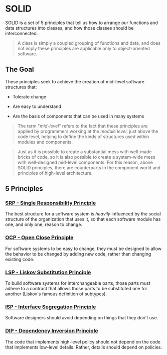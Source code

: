 # SOLID

SOLID is a set of 5 principles that tell us how to arrange our functions and data structures into classes, and how those classes should be interconnected.

> A class is simply a coupled grouping of functions and data, and does not imply these principles are applicable only to object-oriented software.

## The Goal

These principles seek to achieve the creation of mid-level software structures that:

* Tolerate change

* Are easy to understand

* Are the basis of components that can be used in many systems

> The term "_mid-level_" refers to the fact that these principles are applied by programmers working at the _module level_, just above the code level, helping to define the kinds of structures used within modules and components.

> Just as it is possible to create a substantial mess with well-made bricks of code, so it is also possible to create a system-wide mess with well-designed mid-level components. For this reason, above SOLID principles, there are counterparts in the component world and principles of high-level architecture.

## 5 Principles

### [SRP - Single Responsibility Principle](./srp)

The best structure for a software system is _heavily_ influenced by the social structure of the organization that uses it, so that each software module has one, and only one, reason to change.

### [OCP - Open Close Principle](./ocp)

For software systems to be easy to change, they must be designed to allow the behavior to be changed by adding new code, rather than changing existing code.

### [LSP - Liskov Substitution Principle](./lsp)

To build software systems for interchangeable parts, those parts must adhere to a contract that allows those parts to be substituted one for another (Liskov's famous definition of subtypes).

### [ISP - Interface Segregation Principle](./isp)

Software designers should avoid depending on things that they don't use.

### [DIP - Dependency Inversion Principle](./dip)

The code that implements high-level policy should not depend on the code that implements low-level details. Rather, details should depend on policies.
